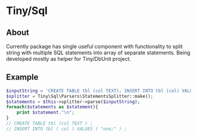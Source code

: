 # Tiny/Sql

## About
Currently package has single useful component with functionality to split string with multiple SQL statements into array of separate statements. Being developed mostly as helper for Tiny/DbUnit project.

## Example
```php
$inputString = 'CREATE TABLE tbl (col TEXT); INSERT INTO tbl (col) VALUES ("one;");';
$splitter = Tiny\Sql\Parsers\StatementsSplitter::make();
$statements = $this->splitter->parse($inputString);
foreach($statements as $statement){
    print $statement."\n";
}
// CREATE TABLE tbl (col TEXT ) ;
// INSERT INTO tbl ( col ) VALUES ( "one;" ) ;
```
